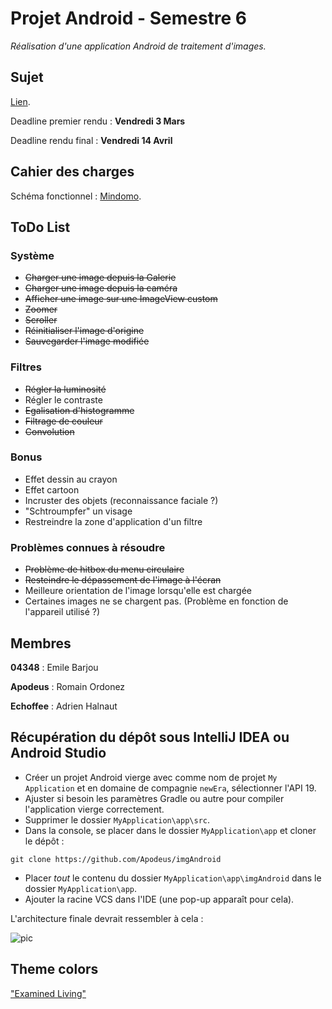 # Projet Android - Semestre 6
*Réalisation d'une application Android de traitement d'images.*

## Sujet

[Lien](http://dept-info.labri.fr/~vialard/ANDROID/references/cahierDesCharges.pdf).

Deadline premier rendu : **Vendredi 3 Mars**

Deadline rendu final : **Vendredi 14 Avril**
## Cahier des charges

Schéma fonctionnel : [Mindomo](https://www.mindomo.com/mindmap/b9565ab1eb794d20a15267735e7b041d).

## ToDo List

### Système
- ~~Charger une image depuis la Galerie~~
- ~~Charger une image depuis la caméra~~
- ~~Afficher une image sur une ImageView custom~~
- ~~Zoomer~~
- ~~Scroller~~
- ~~Réinitialiser l'image d'origine~~
- ~~Sauvegarder l'image modifiée~~

### Filtres
- ~~Régler la luminosité~~
- Régler le contraste
- ~~Egalisation d'histogramme~~
- ~~Filtrage de couleur~~
- ~~Convolution~~

### Bonus
- Effet dessin au crayon
- Effet cartoon
- Incruster des objets (reconnaissance faciale ?)
- "Schtroumpfer" un visage
- Restreindre la zone d'application d'un filtre

### Problèmes connues à résoudre
- ~~Problème de hitbox du menu circulaire~~
- ~~Resteindre le dépassement de l'image à l'écran~~
- Meilleure orientation de l'image lorsqu'elle est chargée
- Certaines images ne se chargent pas. (Problème en fonction de l'appareil utilisé ?)

## Membres

**04348** : Emile Barjou

**Apodeus** : Romain Ordonez

**Echoffee** : Adrien Halnaut

## Récupération du dépôt sous IntelliJ IDEA ou Android Studio

- Créer un projet Android vierge avec comme nom de projet `My Application` et en domaine de compagnie `newEra`, sélectionner l'API 19.
- Ajuster si besoin les paramètres Gradle ou autre pour compiler l'application vierge correctement.
- Supprimer le dossier `MyApplication\app\src`.
- Dans la console, se placer dans le dossier `MyApplication\app` et cloner le dépôt :

```git clone https://github.com/Apodeus/imgAndroid```
- Placer *tout* le contenu du dossier `MyApplication\app\imgAndroid` dans le dossier `MyApplication\app`.
- Ajouter la racine VCS dans l'IDE (une pop-up apparaît pour cela).

L'architecture finale devrait ressembler à cela : 

![pic](https://a.pomf.cat/ogjuoo.png)

## Theme colors
["Examined Living"](http://flatcolors.net/palette/615-examined-living)
